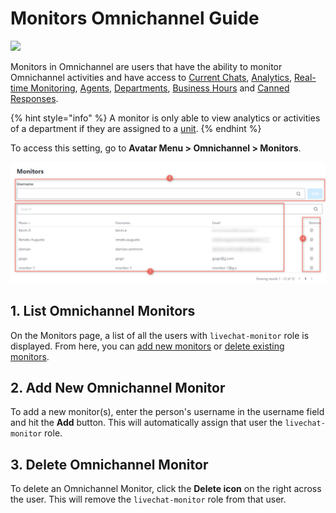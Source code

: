 # Monitors Omnichannel Guide

![](<../../.gitbook/assets/2021-06-10\_22-31-38 (3) (3) (3) (3) (3) (3) (3) (3) (3) (2) (3) (1) (1) (1) (1) (23).jpg>)

Monitors in Omnichannel are users that have the ability to monitor Omnichannel activities and have access to [Current Chats](current-chats.md), [Analytics](analytics.md), [Real-time Monitoring](real-time-monitoring.md), [Agents](agents.md), [Departments](departments.md), [Business Hours](business-hours-managers-guide.md) and [Canned Responses](canned-responses/).

{% hint style="info" %}
A monitor is only able to view analytics or activities of a department if they are assigned to a [unit](units-managers-guide.md).
{% endhint %}

To access this setting, go to **Avatar Menu  > Omnichannel > Monitors**.

![Omnichannel Monitors Page](<../../.gitbook/assets/Omnichannel Monitors Page>)

## 1. List Omnichannel Monitors

On the Monitors page, a list of all the users with `livechat-monitor` role is displayed. From here, you can [add new monitors](monitors-managers-guide.md#2.-add-new-omnichannel-monitor) or [delete existing monitors](monitors-managers-guide.md#3.-delete-omnichannel-monitor).

## 2. Add New Omnichannel Monitor

To add a new monitor(s), enter the person's username in the username field and hit the **Add** button. This will automatically assign that user the `livechat-monitor` role.

## 3. Delete Omnichannel Monitor

To delete an Omnichannel Monitor, click the **Delete icon** on the right across the user. This will remove the `livechat-monitor` role from that user.
